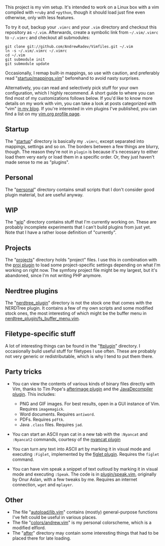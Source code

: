 This project is my vim setup. It's intended to work on a Linux box with a vim
compiled with `+ruby` and `+python`, though it should load just fine even
otherwise, only with less features.

To try it out, backup your `.vimrc` and your `.vim` directory and checkout this
repository as `~/.vim`. Afterwards, create a symbolic link from `~/.vim/.vimrc`
to `~/.vimrc` and checkout all submodules:

    git clone git://github.com/AndrewRadev/Vimfiles.git ~/.vim
    ln -s ~/.vim/.vimrc ~/.vimrc
    cd ~/.vim
    git submodule init
    git submodule update

Occasionally, I remap built-in mappings, so use with caution, and preferably
read "[startup/mappings.vim][]" beforehand to avoid nasty surprises.

Alternatively, you can read and selectively pick stuff for your own
configuration, which I highly recommend. A short guide to where you can find
most of my customizations follows below. If you'd like to know more details on
my work with vim, you can take a look at posts categorized with "vim"
[in my blog](http://andrewradev.com/categories/vim/).
If you're interested in vim plugins I've published, you can find a list on my
[vim.org profile page](http://www.vim.org/account/profile.php?user_id=31799).

## Startup

The "[startup][]" directory is basically my `.vimrc`, except separated into
mappings, settings and so on. The borders between a few things are blurry,
though. The reason they're not in `plugin` is because it's necessary to either
load them very early or load them in a specific order. Or, they just haven't
made sense to me as "plugins".

## Personal

The "[personal][]" directory contains small scripts that I don't consider good
plugin material, but are useful anyway.

## WIP

The "[wip][]" directory contains stuff that I'm currently working on. These
are probably incomplete experiments that I can't build plugins from just yet.
Note that I have a rather loose definition of "currently".

## Projects

The "[projects][]" directory holds "project" files. I use this in combination
with the [proj plugin][] to load some project-specific settings depending on
what I'm working on right now. The symfony project file might be my largest,
but it's abandoned, since I'm not writing PHP anymore.

## Nerdtree plugins

The "[nerdtree_plugin][]" directory is not the stock one that comes with the
NERDTree plugin. It contains a few of my own scripts and some modified stock
ones, the most interesting of which might be the buffer menu in
[nerdtree_plugin/fs_buffer_menu.vim][].

## Filetype-specific stuff

A lot of interesting things can be found in the "[ftplugin][]" directory. I
occasionally build useful stuff for filetypes I use often. These are probably
not very generic or redistributable, which is why I tend to put them there.

## Party tricks

- You can view the contents of various kinds of binary files directly with Vim,
  thanks to Tim Pope's [afterimage plugin][] and the [JavaDecompiler plugin][].
  This includes:

  * PNG and GIF images. For best results, open in a GUI instance of Vim.
    Requires `imagemagick`.
  * Word documents. Requires `antiword`.
  * PDFs. Requires `pdftk`.
  * Java `.class` files. Requires `jad`.
- You can start an ASCII nyan cat in a new tab with the `:Nyancat` and
  `:Nyancat2` commands, courtesy of the [nyancat plugin][]
- You can turn any text into ASCII art by marking it in visual mode and
  executing `:Figlet`, implemented by the [figlet plugin][]. Requires the
  `figlet` command.
- You can have vim speak a snippet of text outloud by marking it in visual
  mode and executing `:Speak`. The code is in [plugin/speak.vim][], originally
  by Onur Aslan, with a few tweaks by me. Requires an internet connection,
  `wget` and `mplayer`.

## Other

- The file "[autoload/lib.vim][]" contains (mostly) general-purpose functions
  I've felt could be useful in various places.
- The file "[colors/andrew.vim][]" is my personal colorscheme, which is a
  modified elflord.
- The "[after][]" directory may contain some interesting things that had to be
  placed there for late loading.

[after]:                              https://github.com/AndrewRadev/Vimfiles/tree/master/after
[autoload/lib.vim]:                   https://github.com/AndrewRadev/Vimfiles/tree/master/autoload/lib.vim
[colors/andrew.vim]:                  https://github.com/AndrewRadev/Vimfiles/tree/master/colors/andrew.vim
[ftplugin]:                           https://github.com/AndrewRadev/Vimfiles/tree/master/after
[nerdtree_plugin/fs_buffer_menu.vim]: https://github.com/AndrewRadev/Vimfiles/tree/master/nerdtree_plugin/fs_buffer_menu.vim
[nerdtree_plugin]:                    https://github.com/AndrewRadev/Vimfiles/tree/master/nerdtree_plugin
[personal]:                           https://github.com/AndrewRadev/Vimfiles/tree/master/personal
[plugin/afterimage.vim]:              https://github.com/AndrewRadev/Vimfiles/tree/master/plugin/afterimage.vim
[plugin/jad.vim]:                     https://github.com/AndrewRadev/Vimfiles/tree/master/plugin/jad.vim
[plugin/speak.vim]:                   https://github.com/AndrewRadev/Vimfiles/tree/master/plugin/speak.vim
[projects]:                           https://github.com/AndrewRadev/Vimfiles/tree/master/projects
[startup/mappings.vim]:               https://github.com/AndrewRadev/Vimfiles/tree/master/startup/mappings.vim
[startup]:                            https://github.com/AndrewRadev/Vimfiles/tree/master/startup
[wip]:                                https://github.com/AndrewRadev/Vimfiles/tree/master/wip

[JavaDecompiler plugin]: http://www.vim.org/scripts/script.php?script_id=446
[afterimage plugin]:     http://www.vim.org/scripts/script.php?script_id=1617
[figlet plugin]:         http://www.vim.org/scripts/script.php?script_id=3359
[nyancat plugin]:        https://github.com/koron/nyancat-vim
[proj plugin]:           http://www.vim.org/scripts/script.php?script_id=2719

